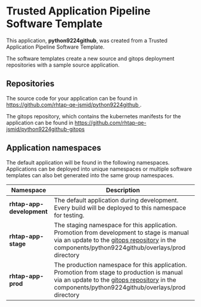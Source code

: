 # Trusted Application Pipeline Software Template

This application, **python9224github**, was created from a Trusted Application Pipeline Software Template.

The software templates create a new source and gitops deployment repositories with a sample source application. 

## Repositories

The source code for your application can be found in [https://github.com/rhtap-qe-jsmid/python9224github ](https://github.com/rhtap-qe-jsmid/python9224github ).
 
The gitops repository, which contains the kubernetes manifests for the application can be found in 
[https://github.com/rhtap-qe-jsmid/python9224github-gitops ](https://github.com/rhtap-qe-jsmid/python9224github-gitops ) 

## Application namespaces 

The default application will be found in the following namespaces. Applications can be deployed into unique namespaces or multiple software templates can also bet generated into the same group namespaces.  

|  Namespace   |  Description   |  
| -------- | -------- |   
| **rhtap-app-development** | The default application during development. Every build will be deployed to this namespace for testing. | 
| **rhtap-app-stage** | The staging namespace for this application. Promotion from development to stage is manual via an update to the [gitops repository](https://github.com/rhtap-qe-jsmid/python9224github-gitops ) in the components/python9224github/overlays/prod directory |  
| **rhtap-app-prod** | The production namespace for this application. Promotion from stage to production is manual via an update to the [gitops repository](https://github.com/rhtap-qe-jsmid/python9224github-gitops ) in the components/python9224github/overlays/prod directory | 